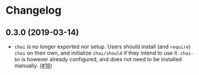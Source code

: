 # Changelog

## 0.3.0 (2019-03-14)
 * `chai` is no longer exported nor setup. Users should install (and `require`) `chai` on their own, and initialize `chai/should` if they intend to use it. `chai-bn` is however already configured, and does not need to be installed manually. ([#18](https://github.com/OpenZeppelin/openzeppelin-test-helpers/pull/18))
